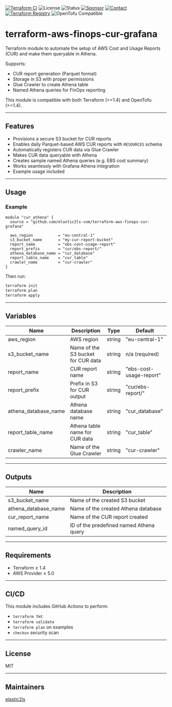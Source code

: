 [![Terraform CI](https://github.com/elastic2ls-com/terraform-aws-finops-cur-grafana/actions/workflows/terraform.yml/badge.svg)](https://github.com/elastic2ls-com/terraform-aws-finops-cur-grafana/actions)
![License](https://img.shields.io/badge/license-MIT-brightgreen?logo=mit)
![Status](https://img.shields.io/badge/status-active-brightgreen.svg?logo=git)
[![Sponsor](https://img.shields.io/badge/sponsors-AlexanderWiechert-blue.svg?logo=github-sponsors)](https://github.com/sponsors/AlexanderWiechert/)
[![Contact](https://img.shields.io/badge/website-elastic2ls.com-blue.svg?logo=google-chrome)](https://www.elastic2ls.com/)
[![Terraform Registry](https://img.shields.io/badge/download-blue.svg?logo=terraform&style=social)](https://registry.terraform.io/modules/elastic2ls-com/finops-cur-athena/aws/latest)
![OpenTofu Compatible](https://img.shields.io/badge/OpenTofu-Compatible-4E9A06?logo=opentofu)

# terraform-aws-finops-cur-grafana

Terraform module to automate the setup of AWS Cost and Usage Reports (CUR) and make them queryable in Athena.

Supports:
- CUR report generation (Parquet format)
- Storage in S3 with proper permissions
- Glue Crawler to create Athena table
- Named Athena queries for FinOps reporting

This module is compatible with both Terraform (>=1.4) and OpenTofu (>=1.4).

---

## Features

- Provisions a secure S3 bucket for CUR reports
- Enables daily Parquet-based AWS CUR reports with `RESOURCES` schema
- Automatically registers CUR data via Glue Crawler
- Makes CUR data queryable with Athena
- Creates sample named Athena queries (e.g. EBS cost summary)
- Works seamlessly with Grafana Athena integration
- Example usage included

---

## Usage

### Example

```hcl
module "cur_athena" {
  source = "github.com/elastic2ls-com/terraform-aws-finops-cur-grafana"

  aws_region           = "eu-central-1"
  s3_bucket_name       = "my-cur-report-bucket"
  report_name          = "ebs-cost-usage-report"
  report_prefix        = "cur/ebs-report/"
  athena_database_name = "cur_database"
  report_table_name    = "cur_table"
  crawler_name         = "cur-crawler"
}
```

Then run:

```bash
terraform init
terraform plan
terraform apply
```

---

## Variables

| Name                 | Description                                 | Type   | Default                |
|----------------------|---------------------------------------------|--------|------------------------|
| aws_region           | AWS region                                  | string | "eu-central-1"         |
| s3_bucket_name       | Name of the S3 bucket for CUR data          | string | n/a (required)         |
| report_name          | CUR report name                             | string | "ebs-cost-usage-report"|
| report_prefix        | Prefix in S3 for CUR output                 | string | "cur/ebs-report/"      |
| athena_database_name | Athena database name                        | string | "cur_database"         |
| report_table_name    | Athena table name for CUR data              | string | "cur_table"            |
| crawler_name         | Name of the Glue Crawler                    | string | "cur-crawler"          |

---

## Outputs

| Name                 | Description                             |
|----------------------|-----------------------------------------|
| s3_bucket_name       | Name of the created S3 bucket           |
| athena_database_name | Name of the created Athena database     |
| cur_report_name      | Name of the CUR report created          |
| named_query_id       | ID of the predefined named Athena query |

---

## Requirements

- Terraform ≥ 1.4
- AWS Provider ≥ 5.0

---

## CI/CD

This module includes GitHub Actions to perform:

- `terraform fmt`
- `terraform validate`
- `terraform plan` on examples
- `checkov` security scan

---

## License

MIT

---

## Maintainers

[elastic2ls](https://github.com/elastic2ls-com)
